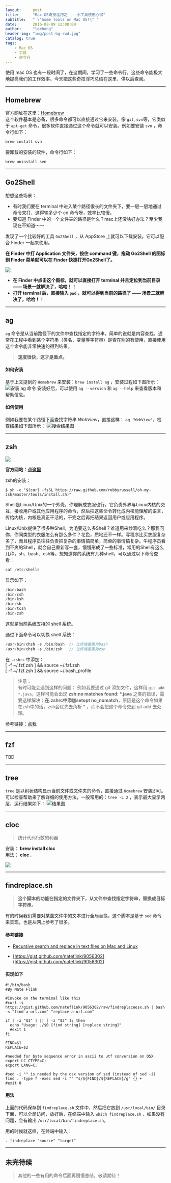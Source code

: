 ```yaml
---
layout:     post
title:      "Mac OS奇技淫巧之 —— 小工具使用心得"
subtitle:   " \"Some tools on Mac OS!\" "
date:       2016-08-09 12:00:00
author:     "leehong"
header-img: "img/post-bg-rwd.jpg"
catalog: true
tags:
    - Mac OS
    - 工具
    - 命令行
---
```


使用 mac OS 也有一段时间了，在这期间，学习了一些命令行，这些命令能极大地提高我们的工作效率。今天把这些奇技淫巧总结在这里，供以后查阅。

---

## Homebrew

官方网址在这里：[Homebrew](http://brew.sh/index_zh-cn.html)  
这个软件基本是必备，很多命令都可以直接通过它来安装，像 `git`, `svn`等，它类似于 `apt-get` 命令，很多软件直接通过这个命令就可以安装。例如要安装 `svn` ，命令行如下：

```java
brew install svn
```

要卸载的安装的软件，命令行如下：

```java
brew uninstall svn
```

---


## Go2Shell

想想这些场景：

* 有时我们要在 terminal 中进入某个路径很长的文件夹下，要一层一层地通过命令来打，这得输多少个 cd 命令呀，效率比较慢。
* 要知道 Finder 中的一个文件夹的路径是什么？mac上还没啥好办法？至少我现在不知道～～

发现了一个比较好的工具 `Go2Shell` ，从 AppStore 上就可以下载安装。它可以配合 Finder 一起来使用。

__在 Finder 中打 Application 文件夹，按住 command 键，拖动 Go2Shell 的图标到 Finder 菜单就可以在 Finder 快捷打开Go2Shell了。__

![](/img/2016/2016-08-09-tools-on-mac-os-go2shell-use.png)

* __在 Finder 中点击这个图标，就可以直接打开 terminal 并且定位到当前目录 —— 场景一就解决了，哈哈！！__
* __打开 terminal 后，直接输入 `pwd` ，就可以得到当前的路径了 —— 场景二就解决了，哈哈！！__


---

## ag

`ag` 命令是从当前路径下的文件中查找指定的字符串，简单的说就是内容查找。通常在工程中看到某个字符串（类名，变量等字符串）是否在别的有使用，直接使用这个命令能非常快速的得到结果。

> **速度很快，这才是重点。**

#### 如何安装

基于上文提到的 `Homebrew` 来安装：`brew install ag` ，安装过程如下图所示：
![安装 ag 命令](/img/2016/2016-08-09-tools-on-mac-os-ag-install.png)
安装好后，可以使用 `ag --version` 和 `ag --help` 来查看版本和帮助信息。

#### 如何使用

例如我要在某个路径下面查找字符串 *WebView*，直接这样： `ag 'WebView'`，检查结果如下图所示：
![搜索结果图](/img/2016/2016-08-09-tools-on-mac-os-ag-use.png)

---

## zsh

![](/img/2016/2016-08-09-tools-on-mac-os-zsh.png)

__官方网站：[点这里](http://ohmyz.sh/)__

zsh的安装：

```shel
$ sh -c "$(curl -fsSL https://raw.github.com/robbyrussell/oh-my-zsh/master/tools/install.sh)"
```

Shell是Linux/Unix的一个外壳，你理解成衣服也行。它负责外界与Linux内核的交互，接收用户或其他应用程序的命令，然后把这些命令转化成内核能理解的语言，传给内核，内核是真正干活的，干完之后再把结果返回用户或应用程序。

Linux/Unix提供了很多种Shell，为毛要这么多Shell？难道用来炒着吃么？那我问你，你同类型的衣服怎么有那么多件？花色，质地还不一样。写程序比买衣服复杂多了，而且程序员往往负责把复杂的事情搞简单，简单的事情搞复杂。牛程序员看到不爽的Shell，就会自己重新写一套，慢慢形成了一些标准，常用的Shell有这么几种，sh、bash、csh等，想知道你的系统有几种shell，可以通过以下命令查看：

```java
cat /etc/shells
```

显示如下：

```java
/bin/bash
/bin/csh
/bin/ksh
/bin/sh
/bin/tcsh
/bin/zsh
```

这就是当前系统支持的 shell 系统。

通过下面命令可以切换 shell 系统：

```java
/usr/bin/chsh -s /bin/bash  // 让终端重置为bash
/usr/bin/chsh -s /bin/zsh   // 让终端重置为zsh
```

在 `.zshrc` 中添加：  
[ -f ~/.fzf.zsh ] && source ~/.fzf.zsh  
[ -f ~/.fzf.zsh ] && source ~/.bash_profile

> 注意：  
有时可能会遇到这样的问题： 
例如我要通过 git 添加文件，这样用 `git add *.java`，这样可能会出现 __zsh:no matches found: *.java__ 之类的错误，需要这样解决：__在.zshrc中添加setopt no_nomatch__，原因是这个命令如果在zsh中的话，zsh会优先去角析 * ，而不会把这个命令交到 git add 去处理。

参考链接：[点我](http://glanwang.com/2016/05/31/Mac/zsh%E4%B8%8D%E5%85%BC%E5%AE%B9%E7%9A%84%E5%9D%91/)

---

## fzf

TBD



---

## tree

`tree` 是以树状结构显示当前文件或文件夹的命令，直接通过 `Homebrew` 安装即可。
可以检查帮助来了解详细的使用方法，一般常用的：`tree -L 2` ，表示最大显示两层，运行结果如下：
![结果图](/img/2016/2016-08-09-tools-on-mac-os-tree-use.png)

---

## cloc

> 统计代码行数的利器

安装： __brew install cloc__  
用法： __cloc .__

![](/img/2016/2016-08-09-tools-on-mac-os-cloc.png)

___


## findreplace.sh

> __这个脚本的功能在指定的文件夹下，从文件中查找指定字符串，替换成目标字符串。__ 

有的时候我们需要对某些文件中的文本进行全局替换，这个脚本是基于 `sed` 命令来实现，也是从网上参考了很多。

#### 参考链接

* [Recursive search and replace in text files on Mac and Linux](http://stackoverflow.com/questions/9704020/recursive-search-and-replace-in-text-files-on-mac-and-linux)

* [https://gist.github.com/nateflink/9056302](https://gist.github.com/nateflink/9056302)

#### 实现如下

```
#!/bin/bash
#By Nate Flink

#Invoke on the terminal like this
#curl -s https://gist.github.com/nateflink/9056302/raw/findreplaceosx.sh | bash -s "find-a-url.com" "replace-a-url.com"
 
if [ -z "$1" ] || [ -z "$2" ]; then
  echo "Usage: ./$0 [find string] [replace string]"
  #exit 1
fi
 
FIND=$1
REPLACE=$2

#needed for byte sequence error in ascii to utf conversion on OSX
export LC_CTYPE=C;
export LANG=C;
 
#sed -i "" is needed by the osx version of sed (instead of sed -i)
find . -type f -exec sed -i "" "s/${FIND}/${REPLACE}/g" {} +
#exit 0
```


#### 用法

上面的代码保存到 `findreplace.sh` 文件中，然后把它放到 `/usr/local/bin/` 目录下面，可以全局访问，放好后，在终端中输入 `which findreplace.sh` ，如果没有问题，会有输出 `/usr/local/bin/findreplace.sh`。

用的时候就这样，在终端中输入：

```
. findreplace "source" "target"
```



---


## 未完待续

> 其他的一些有用的命令后面再慢慢总结，敬请期待！







